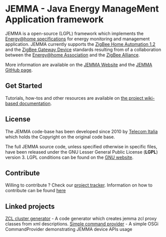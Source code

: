 

# JEMMA - Java Energy ManageMent Application framework

JEMMA is a open-source (LGPL) framework which implements the [Energy@home specifications](http://www.energy-home.it/Documents/Technical%20Specifications/E@H_specification_ver0.95.pdf) for energy monitoring and management application. JEMMA currently supports the [ZigBee Home Automation 1.2](http://www.zigbee.org/Standards/ZigBeeHomeAutomation/Overview.aspx) and the [ZigBee Gateway Device](http://www.zigbee.org/Standards/ZigbeeTelecomServices/Features.aspx) standards resulting from of a collaboration between the [Energy@home Association](http://www.energy-home.it/) and the [ZigBee Alliance](http://www.zigbee.org/).

More information are available on the [JEMMA Website](http://jemma.energy-home.org) and the [JEMMA GitHub page](https://github.com/ismb/jemma).

## Get Started


Tutorials, how-tos and other resources are available on [the project wiki-based documentation](https://github.com/ismb/jemma/wiki/Developers-Documentation).

## License

The JEMMA code-base has been developed since 2010 by [Telecom Italia](http://www.telecomitalia.it/) which holds the Copyright on the original code base.

The full JEMMA source code, unless specified otherwise in specific files, have been released under the GNU Lesser General Public License (**LGPL**) version 3. LGPL conditions can be found on the [GNU website](https://www.gnu.org/licenses/lgpl.html).

## Contribute

Willing to contribute ? Check our [project tracker](https://github.com/ismb/jemma/issues).
Information on how to contribute can be found [here](https://github.com/ismb/jemma/wiki/Contribute)

## Linked projects


[ZCL cluster generator](https://github.com/nport/jemma.ah.zigbee.zcl.compiler/) - A code generator which creates jemma zcl proxy classes from xml descriptions.
[Simple command provider](https://github.com/ivangrimaldi/jemma.osgi.commandprovider) - A simple OSGi CommandProvider demonstrating JEMMA device APIs usage
